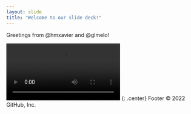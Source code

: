 ```yaml
---
layout: slide
title: "Welcome to our slide deck!"
---
```


Greetings from @hmxavier and @glmelo!

![Daftpunktocat-Thomas](https://octodex.github.com/images/daftpunktocat-thomas.mp4)
{: .center}
Footer
© 2022 GitHub, Inc.
